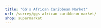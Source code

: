 ```yaml
---
title: "GG's African Caribbean Market"
url: /surrey/ggs-african-caribbean-market/
shop: supermarket
---
```

